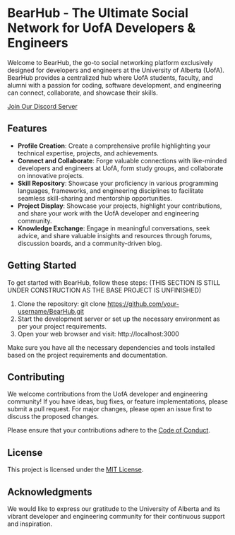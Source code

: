 # BearHub - The Ultimate Social Network for UofA Developers & Engineers

Welcome to BearHub, the go-to social networking platform exclusively designed for developers and engineers at the University of Alberta (UofA). BearHub provides a centralized hub where UofA students, faculty, and alumni with a passion for coding, software development, and engineering can connect, collaborate, and showcase their skills.

[Join Our Discord Server](https://discord.gg/7hDdHT7awA)

## Features

* __Profile Creation__: Create a comprehensive profile highlighting your technical expertise, projects, and achievements.
* __Connect and Collaborate__: Forge valuable connections with like-minded developers and engineers at UofA, form study groups, and collaborate on innovative projects.
* __Skill Repository__: Showcase your proficiency in various programming languages, frameworks, and engineering disciplines to facilitate seamless skill-sharing and mentorship opportunities.
* __Project Display__: Showcase your projects, highlight your contributions, and share your work with the UofA developer and engineering community.
* __Knowledge Exchange__: Engage in meaningful conversations, seek advice, and share valuable insights and resources through forums, discussion boards, and a community-driven blog.

## Getting Started

To get started with BearHub, follow these steps: (THIS SECTION IS STILL UNDER CONSTRUCTION AS THE BASE PROJECT IS UNFINISHED)

1. Clone the repository: git clone https://github.com/your-username/BearHub.git
2. Start the development server or set up the necessary environment as per your project requirements.
3. Open your web browser and visit: http://localhost:3000

Make sure you have all the necessary dependencies and tools installed based on the project requirements and documentation.

## Contributing

We welcome contributions from the UofA developer and engineering community! If you have ideas, bug fixes, or feature implementations, please submit a pull request. For major changes, please open an issue first to discuss the proposed changes.

Please ensure that your contributions adhere to the [Code of Conduct](CODE_OF_CONDUCT.md).

## License

This project is licensed under the [MIT License](LICENSE).

## Acknowledgments

We would like to express our gratitude to the University of Alberta and its vibrant developer and engineering community for their continuous support and inspiration.
